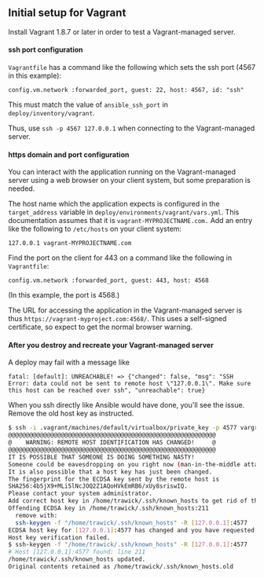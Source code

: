 Initial setup for Vagrant
-------------------------

Install Vagrant 1.8.7 or later in order to test a Vagrant-managed server.

#### ssh port configuration

`Vagrantfile` has a command like the following which sets the ssh port
(4567 in this example):

```
config.vm.network :forwarded_port, guest: 22, host: 4567, id: "ssh"
```

This must match the value of `ansible_ssh_port` in `deploy/inventory/vagrant`.

Thus, use `ssh -p 4567 127.0.0.1` when connecting to the Vagrant-managed
server.

#### https domain and port configuration

You can interact with the application running on the Vagrant-managed server
using a web browser on your client system, but some preparation is needed.

The host name which the application expects is configured in the
`target_address` variable in `deploy/environments/vagrant/vars.yml`.  This
documentation assumes that it is `vagrant-MYPROJECTNAME.com.`  Add an entry like
the following to `/etc/hosts` on your client system:

```
127.0.0.1 vagrant-MYPROJECTNAME.com
```

Find the port on the client for 443 on a command like the following in
`Vagrantfile`:

```
config.vm.network :forwarded_port, guest: 443, host: 4568
```

(In this example, the port is 4568.)

The URL for accessing the application in the Vagrant-managed server is
thus `https://vagrant-myproject.com:4568/`.  This uses a self-signed certificate,
so expect to get the normal browser warning.

#### After you destroy and recreate your Vagrant-managed server

A deploy may fail with a message like

```
fatal: [default]: UNREACHABLE! => {"changed": false, "msg": "SSH Error: data could not be sent to remote host \"127.0.0.1\". Make sure this host can be reached over ssh", "unreachable": true}
```

When you ssh directly like Ansible would have done, you'll see the issue.  Remove
the old host key as instructed.

```bash
$ ssh -i .vagrant/machines/default/virtualbox/private_key -p 4577 vargrant@127.0.0.1
@@@@@@@@@@@@@@@@@@@@@@@@@@@@@@@@@@@@@@@@@@@@@@@@@@@@@@@@@@@
@    WARNING: REMOTE HOST IDENTIFICATION HAS CHANGED!     @
@@@@@@@@@@@@@@@@@@@@@@@@@@@@@@@@@@@@@@@@@@@@@@@@@@@@@@@@@@@
IT IS POSSIBLE THAT SOMEONE IS DOING SOMETHING NASTY!
Someone could be eavesdropping on you right now (man-in-the-middle attack)!
It is also possible that a host key has just been changed.
The fingerprint for the ECDSA key sent by the remote host is
SHA256:4b5jX9+MLi5lNcJOQ2Z1AQoHVkEmRB6/xUy8sriswIQ.
Please contact your system administrator.
Add correct host key in /home/trawick/.ssh/known_hosts to get rid of this message.
Offending ECDSA key in /home/trawick/.ssh/known_hosts:211
  remove with:
  ssh-keygen -f "/home/trawick/.ssh/known_hosts" -R [127.0.0.1]:4577
ECDSA host key for [127.0.0.1]:4577 has changed and you have requested strict checking.
Host key verification failed.
$ ssh-keygen -f "/home/trawick/.ssh/known_hosts" -R [127.0.0.1]:4577
# Host [127.0.0.1]:4577 found: line 211
/home/trawick/.ssh/known_hosts updated.
Original contents retained as /home/trawick/.ssh/known_hosts.old
```
